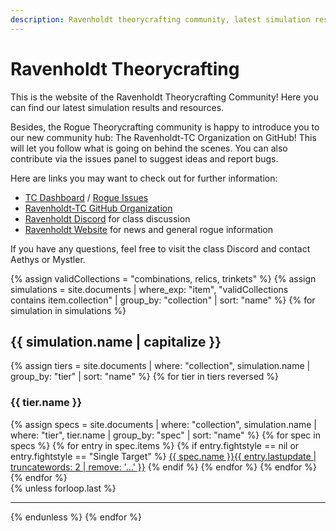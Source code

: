 ```yaml
---
description: Ravenholdt theorycrafting community, latest simulation results and resources -based on SimulationCraft- for World of Warcraft rogues.
---
```


Ravenholdt Theorycrafting
=========================

This is the website of the Ravenholdt Theorycrafting Community! Here you can find our latest simulation results and resources.

Besides, the Rogue Theorycrafting community is happy to introduce you to our new community hub: The Ravenholdt-TC Organization on GitHub! This will let you follow what is going on behind the scenes. You can also contribute via the issues panel to suggest ideas and report bugs.

Here are links you may want to check out for further information:

- <a target="blank" href="https://github.com/Ravenholdt-TC/Rogue/projects/1">TC Dashboard</a> / <a target="blank" href="https://github.com/Ravenholdt-TC/Rogue/issues">Rogue Issues</a>
- <a target="blank" href="https://github.com/Ravenholdt-TC">Ravenholdt-TC GitHub Organization</a>
- <a target="blank" href="https://discord.gg/x3R9z9g">Ravenholdt Discord</a> for class discussion
- <a target="blank" href="http://www.ravenholdt.net/">Ravenholdt Website</a> for news and general rogue information

If you have any questions, feel free to visit the class Discord and contact Aethys or Mystler.

{% assign validCollections = "combinations, relics, trinkets" %}
{% assign simulations = site.documents | where_exp: "item", "validCollections contains item.collection" | group_by: "collection" | sort: "name" %}
{% for simulation in simulations %}
<h2>{{ simulation.name | capitalize }}</h2>
<div class="row">
  {% assign tiers = site.documents | where: "collection", simulation.name | group_by: "tier" | sort: "name" %}
  {% for tier in tiers reversed %}
  <div class="col-sm-6">
    <h3>{{ tier.name }}</h3>
    <div class="list-group">
    {% assign specs = site.documents | where: "collection", simulation.name | where: "tier", tier.name | group_by: "spec" | sort: "name" %}
    {% for spec in specs %}
    {% for entry in spec.items %}
    {% if entry.fightstyle == nil or entry.fightstyle == "Single Target" %}
      <a class="list-group-item" href="{{ entry.url }}">{{ spec.name }}<span class="update-date">{{ entry.lastupdate | truncatewords: 2 | remove: '...' }}</span></a>
    {% endif %}
    {% endfor %}
    {% endfor %}
    </div>
  </div>
  {% endfor %}
</div>
{% unless forloop.last %}
<hr>
{% endunless %}
{% endfor %}
